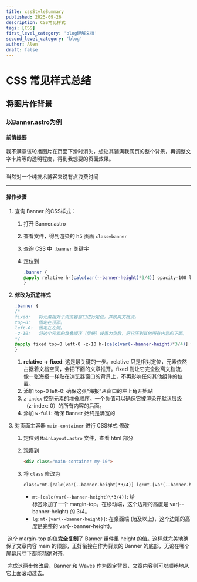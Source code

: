 ```yaml
---
title: cssStyleSummary
published: 2025-09-26
description: CSS常见样式
tags: [CSS]
first_level_category: 'blog理解文档'
second_level_category: 'blog'
author: Alen
draft: false
---
```

# CSS 常见样式总结
## 将图片作背景

### 以Banner.astro为例

#### 前情提要

我不满意该轮播图片在页面下滑时消失，想让其铺满我网页的整个背景，再调整文字卡片等的透明程度，得到我想要的页面效果。

---

当然对一个纯技术博客来说有点浪费时间

---

#### 操作步骤

1. 查询 Banner 的CSS样式：

   1. 打开 Banner.astro

   2. 查看文件，得到渲染的 h5 页面 `class=banner`

   3. 查询 CSS 中 `.banner` 关键字

   4. 定位到

      ```css
      .banner {
      @apply relative h-[calc(var(--banner-height)*3/4)] opacity-100 lg:h-[var(--banner-height)];
      } 
      ```

2. **修改为沉底样式**

   ```css
   .banner {
   /*
   fixed:   将元素相对于浏览器窗口进行定位，并脱离文档流。
   top-0:   固定在顶部。
   left-0:  固定在左侧。
   -z-10:   将这个元素的堆叠顺序（层级）设置为负数，把它压到其他所有内容的下面。
   */
   @apply fixed top-0 left-0 -z-10 h-[calc(var(--banner-height)*3/4)] w-full opacity-100 lg:h-[var(--banner-height)];
   }
   ```

   1. **relative -> fixed**: 这是最关键的一步。relative 只是相对定位，元素依然占据着文档空间，会把下面的文章推开。fixed 则让它完全脱离文档流，像一张海报一样贴在浏览器窗口的背景上，不再影响任何其他组件的位置。
   2. 添加 top-0 left-0: 确保这张“海报”从窗口的左上角开始贴
   3. `z-index` 控制元素的堆叠顺序。一个负值可以确保它被渲染在默认层级（z-index: 0）的所有内容的后面。
   4. 添加 `w-full`: 确保 Banner 始终是满宽的

3. 对页面主容器 `main-container` 进行 CSS样式 修改

   1. 定位到 `MainLayout.astro` 文件，查看 html 部分

   2. 观察到 

      ```html
      <div class="main-container my-10">
      ```

   3. 将 `class` 修改为

      ```html
      class="mt-[calc(var(--banner-height)*3/4)] lg:mt-[var(--banner-height)]"
      ```

      - `mt-[calc(var(--banner-height)\*3/4)]`: 给 <main> 标签添加了一个 margin-top。在移动端，这个边距的高度是 var(--banner-height) 的 3/4。
      - `lg:mt-[var(--banner-height)]`: 在桌面端 (lg及以上)，这个边距的高度是完整的 var(--banner-height)。

​	这个 margin-top 的值**完全复制**了 Banner 组件里 height 的值。这样就完美地确保了文章内容 main 的顶部，正好衔接在作为背景的 Banner 的底部，无论在哪个屏幕尺寸下都能精确对齐。

​	完成这两步修改后，Banner 和 Waves 作为固定背景，文章内容则可以顺畅地从它上面滚动过去。
